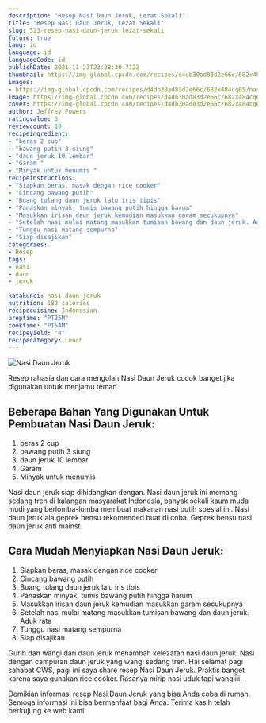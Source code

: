```yaml
---
description: "Resep Nasi Daun Jeruk, Lezat Sekali"
title: "Resep Nasi Daun Jeruk, Lezat Sekali"
slug: 323-resep-nasi-daun-jeruk-lezat-sekali
future: true
lang: id
language: id
languageCode: id
publishDate: 2021-11-23T23:28:30.712Z 
thumbnail: https://img-global.cpcdn.com/recipes/d4db30ad83d2e66c/682x484cq65/nasi-daun-jeruk-foto-resep-utama.png
images:
- https://img-global.cpcdn.com/recipes/d4db30ad83d2e66c/682x484cq65/nasi-daun-jeruk-foto-resep-utama.png
image: https://img-global.cpcdn.com/recipes/d4db30ad83d2e66c/682x484cq65/nasi-daun-jeruk-foto-resep-utama.png
cover: https://img-global.cpcdn.com/recipes/d4db30ad83d2e66c/682x484cq65/nasi-daun-jeruk-foto-resep-utama.png
author: Jeffrey Powers
ratingvalue: 3
reviewcount: 10
recipeingredient:
- "beras 2 cup"
- "bawang putih 3 siung"
- "daun jeruk 10 lembar"
- "Garam "
- "Minyak untuk menumis "
recipeinstructions:
- "Siapkan beras, masak dengan rice cooker"
- "Cincang bawang putih"
- "Buang tulang daun jeruk lalu iris tipis"
- "Panaskan minyak, tumis bawang putih hingga harum"
- "Masukkan irisan daun jeruk kemudian masukkan garam secukupnya"
- "Setelah nasi mulai matang masukkan tumisan bawang dan daun jeruk. Aduk rata"
- "Tunggu nasi matang sempurna"
- "Siap disajikan"
categories:
- Resep
tags:
- nasi
- daun
- jeruk

katakunci: nasi daun jeruk 
nutrition: 182 calories
recipecuisine: Indonesian
preptime: "PT25M"
cooktime: "PT54M"
recipeyield: "4"
recipecategory: Lunch
---
```



![Nasi Daun Jeruk](https://img-global.cpcdn.com/recipes/d4db30ad83d2e66c/682x484cq65/nasi-daun-jeruk-foto-resep-utama.png)

Resep rahasia dan cara mengolah  Nasi Daun Jeruk cocok banget jika digunakan untuk menjamu teman

<!--inarticleads1-->

## Beberapa Bahan Yang Digunakan Untuk Pembuatan Nasi Daun Jeruk:

1. beras 2 cup
1. bawang putih 3 siung
1. daun jeruk 10 lembar
1. Garam 
1. Minyak untuk menumis 

Nasi daun jeruk siap dihidangkan dengan. Nasi daun jeruk ini memang sedang tren di kalangan masyarakat Indonesia, banyak sekali kaum muda mudi yang berlomba-lomba membuat makanan nasi putih spesial ini. Nasi daun jeruk ala geprek bensu rekomended buat di coba. Geprek bensu nasi daun jeruk anti mainst. 

<!--inarticleads2-->

## Cara Mudah Menyiapkan Nasi Daun Jeruk:

1. Siapkan beras, masak dengan rice cooker
1. Cincang bawang putih
1. Buang tulang daun jeruk lalu iris tipis
1. Panaskan minyak, tumis bawang putih hingga harum
1. Masukkan irisan daun jeruk kemudian masukkan garam secukupnya
1. Setelah nasi mulai matang masukkan tumisan bawang dan daun jeruk. Aduk rata
1. Tunggu nasi matang sempurna
1. Siap disajikan


Gurih dan wangi dari daun jeruk menambah kelezatan nasi daun jeruk. Nasi dengan campuran daun jeruk yang wangi sedang tren. Hai selamat pagi sahabat CWS, pagi ini saya share resep Nasi Daun Jeruk. Praktis banget karena saya gunakan rice cooker. Rasanya mirip nasi uduk tapi wangiiii. 

Demikian informasi  resep Nasi Daun Jeruk   yang bisa Anda coba di rumah. Semoga informasi ini bisa bermanfaat bagi Anda. Terima kasih telah berkujung ke web kami
